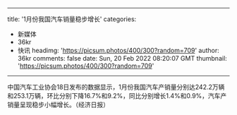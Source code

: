 
---
title: '1月份我国汽车销量稳步增长'
categories: 
 - 新媒体
 - 36kr
 - 快讯
headimg: 'https://picsum.photos/400/300?random=709'
author: 36kr
comments: false
date: Sun, 20 Feb 2022 08:20:07 GMT
thumbnail: 'https://picsum.photos/400/300?random=709'
---

<div>   
中国汽车工业协会18日发布的数据显示，1月份我国汽车产销量分别达242.2万辆和253.1万辆，环比分别下降16.7%和9.2%，同比分别增长1.4%和0.9%，汽车产销量呈现稳步小幅增长。（经济日报）  
</div>
            
